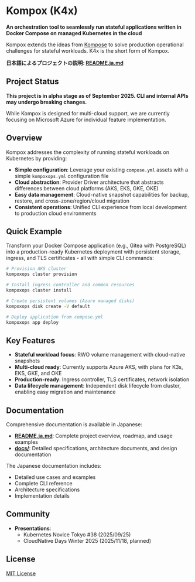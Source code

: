 # Kompox (K4x)

**An orchestration tool to seamlessly run stateful applications written in Docker Compose on managed Kubernetes in the cloud**

Kompox extends the ideas from [Kompose](https://kompose.io) to solve production operational challenges for stateful workloads. K4x is the short form of Kompox.

**日本語によるプロジェクトの説明: [README.ja.md](README.ja.md)**

## Project Status

**This project is in alpha stage as of September 2025. CLI and internal APIs may undergo breaking changes.**

While Kompox is designed for multi-cloud support, we are currently focusing on Microsoft Azure for individual feature implementation.

## Overview

Kompox addresses the complexity of running stateful workloads on Kubernetes by providing:

- **Simple configuration**: Leverage your existing `compose.yml` assets with a simple `kompoxops.yml` configuration file
- **Cloud abstraction**: Provider Driver architecture that abstracts differences between cloud platforms (AKS, EKS, GKE, OKE)
- **Easy data management**: Cloud-native snapshot capabilities for backup, restore, and cross-zone/region/cloud migration
- **Consistent operations**: Unified CLI experience from local development to production cloud environments

## Quick Example

Transform your Docker Compose application (e.g., Gitea with PostgreSQL) into a production-ready Kubernetes deployment with persistent storage, ingress, and TLS certificates - all with simple CLI commands:

```bash
# Provision AKS cluster
kompoxops cluster provision

# Install ingress controller and common resources
kompoxops cluster install

# Create persistent volumes (Azure managed disks)
kompoxops disk create -V default

# Deploy application from compose.yml
kompoxops app deploy
```

## Key Features

- **Stateful workload focus**: RWO volume management with cloud-native snapshots
- **Multi-cloud ready**: Currently supports Azure AKS, with plans for K3s, EKS, GKE, and OKE
- **Production-ready**: Ingress controller, TLS certificates, network isolation
- **Data lifecycle management**: Independent disk lifecycle from cluster, enabling easy migration and maintenance

## Documentation

Comprehensive documentation is available in Japanese:

- **[README.ja.md](README.ja.md)**: Complete project overview, roadmap, and usage examples
- **[docs/](docs)**: Detailed specifications, architecture documents, and design documentation

The Japanese documentation includes:
- Detailed use cases and examples
- Complete CLI reference
- Architecture specifications
- Implementation details

## Community

- **Presentations**:
  - Kubernetes Novice Tokyo #38 (2025/09/25)
  - CloudNative Days Winter 2025 (2025/11/18, planned)

## License

[MIT License](LICENSE)
